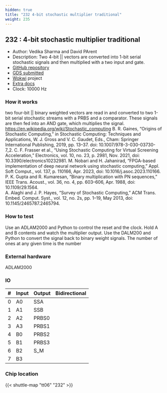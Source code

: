 ```yaml
---
hidden: true
title: "232 4-bit stochastic multiplier traditional"
weight: 235
---
```


## 232 : 4-bit stochastic multiplier traditional

* Author: Vedika Sharma and David PArent
* Description: Two 4-bit || vectors are converted into 1-bit serial stochastic signals and then multiplied with a two input and gate. 
* [GitHub repository](https://github.com/davidparent/tt06-woko-4bit-stocastic-muliplier-vedika-davidparent)
* [GDS submitted](https://github.com/davidparent/tt06-woko-4bit-stocastic-muliplier-vedika-davidparent/actions/runs/8650669892)
* [Wokwi](https://wokwi.com/projects/394888799427677185) project
* [Extra docs]()
* Clock: 10000 Hz

<!---

This file is used to generate your project datasheet. Please fill in the information below and delete any unused
sections.

You can also include images in this folder and reference them in the markdown. Each image must be less than
512 kb in size, and the combined size of all images must be less than 1 MB.
-->


### How it works

two four-bit || binary weighted vectors are read in and converted to two 1-bit serial stochastic streams with a PRBS and a comparator.  These signals are then fed into an AND gate, which multiplies the signal.  
https://en.wikipedia.org/wiki/Stochastic_computing
B. R. Gaines, “Origins of Stochastic Computing,” in Stochastic Computing: Techniques and Applications, W. J. Gross and V. C. Gaudet, Eds., Cham: Springer International Publishing, 2019, pp. 13–37. doi: 10.1007/978-3-030-03730-7_2.
C. F. Frasser et al., “Using Stochastic Computing for Virtual Screening Acceleration,” Electronics, vol. 10, no. 23, p. 2981, Nov. 2021, doi: 10.3390/electronics10232981.
M. Nobari and H. Jahanirad, “FPGA-based implementation of deep neural network using stochastic computing,” Appl. Soft Comput., vol. 137, p. 110166, Apr. 2023, doi: 10.1016/j.asoc.2023.110166.
P. K. Gupta and R. Kumaresan, “Binary multiplication with PN sequences,” IEEE Trans. Acoust., vol. 36, no. 4, pp. 603–606, Apr. 1988, doi: 10.1109/29.1564.  
A. Alaghi and J. P. Hayes, “Survey of Stochastic Computing,” ACM Trans. Embed. Comput. Syst., vol. 12, no. 2s, pp. 1–19, May 2013, doi: 10.1145/2465787.2465794.

### How to test

Use an ADLAM2000 and Python to control the reset and the clock. Hold A and B contents and watch the multiplier output. Use the DALM200 and Python to convert the signal back to binary weight signals.  The number of ones at any given time is the number

### External hardware

ADLAM2000


### IO

| #             | Input    | Output   | Bidirectional   |
| ------------- | -------- | -------- | --------------- |
| 0 | A0  | SSA  |      |
| 1 | A1  | SSB  |      |
| 2 | A2  | PRBS0  |      |
| 3 | A3  | PRBS1  |      |
| 4 | B0  | PRBS2  |      |
| 5 | B1  | PRBS3  |      |
| 6 | B2  | S_M  |      |
| 7 | B3  |   |      |


### Chip location

{{< shuttle-map "tt06" "232" >}}
